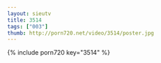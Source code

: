 ```yaml
--- 
layout: sieutv
title: 3514
tags: ["003"]
thumb: http://porn720.net/video/3514/poster.jpg
---
```

{% include porn720 key="3514" %} 

